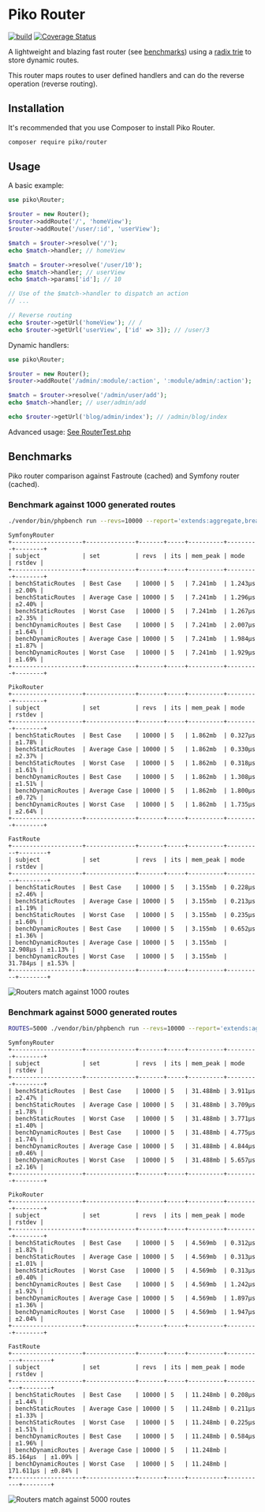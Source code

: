 # Piko Router

[![build](https://github.com/piko-framework/router/actions/workflows/php.yml/badge.svg)](https://github.com/piko-framework/router/actions/workflows/php.yml)
[![Coverage Status](https://coveralls.io/repos/github/piko-framework/router/badge.svg?branch=main)](https://coveralls.io/github/piko-framework/router?branch=main)

A lightweight and blazing fast router (see [benchmarks](#benchmarks)) using a [radix trie](https://en.wikipedia.org/wiki/Radix_tree) to store dynamic routes.

This router maps routes to user defined handlers and can do the reverse operation (reverse routing).

## Installation

It's recommended that you use Composer to install Piko Router.

```bash
composer require piko/router
```

## Usage

A basic example:

```php
use piko\Router;

$router = new Router();
$router->addRoute('/', 'homeView');
$router->addRoute('/user/:id', 'userView');

$match = $router->resolve('/');
echo $match->handler; // homeView

$match = $router->resolve('/user/10');
echo $match->handler; // userView
echo $match->params['id']; // 10

// Use of the $match->handler to dispatch an action
// ...

// Reverse routing
echo $router->getUrl('homeView'); // /
echo $router->getUrl('userView', ['id' => 3]); // /user/3
```

Dynamic handlers:

```php
use piko\Router;

$router = new Router();
$router->addRoute('/admin/:module/:action', ':module/admin/:action');

$match = $router->resolve('/admin/user/add');
echo $match->handler; // user/admin/add

echo $router->getUrl('blog/admin/index'); // /admin/blog/index

```

Advanced usage: [See RouterTest.php](tests/RouterTest.php)

## Benchmarks

Piko router comparison against Fastroute (cached) and Symfony router (cached).

### Benchmark against 1000 generated routes

```bash
./vendor/bin/phpbench run --revs=10000 --report='extends:aggregate,break:["benchmark"]'
```

```
SymfonyRouter
+--------------------+--------------+-------+-----+----------+---------+--------+
| subject            | set          | revs  | its | mem_peak | mode    | rstdev |
+--------------------+--------------+-------+-----+----------+---------+--------+
| benchStaticRoutes  | Best Case    | 10000 | 5   | 7.241mb  | 1.243μs | ±2.00% |
| benchStaticRoutes  | Average Case | 10000 | 5   | 7.241mb  | 1.296μs | ±2.40% |
| benchStaticRoutes  | Worst Case   | 10000 | 5   | 7.241mb  | 1.267μs | ±2.35% |
| benchDynamicRoutes | Best Case    | 10000 | 5   | 7.241mb  | 2.007μs | ±1.64% |
| benchDynamicRoutes | Average Case | 10000 | 5   | 7.241mb  | 1.984μs | ±1.87% |
| benchDynamicRoutes | Worst Case   | 10000 | 5   | 7.241mb  | 1.929μs | ±1.69% |
+--------------------+--------------+-------+-----+----------+---------+--------+

PikoRouter
+--------------------+--------------+-------+-----+----------+---------+--------+
| subject            | set          | revs  | its | mem_peak | mode    | rstdev |
+--------------------+--------------+-------+-----+----------+---------+--------+
| benchStaticRoutes  | Best Case    | 10000 | 5   | 1.862mb  | 0.327μs | ±1.78% |
| benchStaticRoutes  | Average Case | 10000 | 5   | 1.862mb  | 0.330μs | ±2.37% |
| benchStaticRoutes  | Worst Case   | 10000 | 5   | 1.862mb  | 0.318μs | ±1.61% |
| benchDynamicRoutes | Best Case    | 10000 | 5   | 1.862mb  | 1.308μs | ±1.51% |
| benchDynamicRoutes | Average Case | 10000 | 5   | 1.862mb  | 1.800μs | ±0.72% |
| benchDynamicRoutes | Worst Case   | 10000 | 5   | 1.862mb  | 1.735μs | ±2.64% |
+--------------------+--------------+-------+-----+----------+---------+--------+

FastRoute
+--------------------+--------------+-------+-----+----------+----------+--------+
| subject            | set          | revs  | its | mem_peak | mode     | rstdev |
+--------------------+--------------+-------+-----+----------+----------+--------+
| benchStaticRoutes  | Best Case    | 10000 | 5   | 3.155mb  | 0.228μs  | ±2.46% |
| benchStaticRoutes  | Average Case | 10000 | 5   | 3.155mb  | 0.213μs  | ±1.19% |
| benchStaticRoutes  | Worst Case   | 10000 | 5   | 3.155mb  | 0.235μs  | ±1.60% |
| benchDynamicRoutes | Best Case    | 10000 | 5   | 3.155mb  | 0.652μs  | ±1.36% |
| benchDynamicRoutes | Average Case | 10000 | 5   | 3.155mb  | 12.908μs | ±1.13% |
| benchDynamicRoutes | Worst Case   | 10000 | 5   | 3.155mb  | 31.784μs | ±1.53% |
+--------------------+--------------+-------+-----+----------+----------+--------+
```

![Routers match against 1000 routes](benchmark/img/bench_1000_routes.png)

### Benchmark against 5000 generated routes

```bash
ROUTES=5000 ./vendor/bin/phpbench run --revs=10000 --report='extends:aggregate,break:["benchmark"]'
```

```
SymfonyRouter
+--------------------+--------------+-------+-----+----------+---------+--------+
| subject            | set          | revs  | its | mem_peak | mode    | rstdev |
+--------------------+--------------+-------+-----+----------+---------+--------+
| benchStaticRoutes  | Best Case    | 10000 | 5   | 31.488mb | 3.911μs | ±2.47% |
| benchStaticRoutes  | Average Case | 10000 | 5   | 31.488mb | 3.709μs | ±1.78% |
| benchStaticRoutes  | Worst Case   | 10000 | 5   | 31.488mb | 3.771μs | ±1.40% |
| benchDynamicRoutes | Best Case    | 10000 | 5   | 31.488mb | 4.775μs | ±1.74% |
| benchDynamicRoutes | Average Case | 10000 | 5   | 31.488mb | 4.844μs | ±0.46% |
| benchDynamicRoutes | Worst Case   | 10000 | 5   | 31.488mb | 5.657μs | ±2.16% |
+--------------------+--------------+-------+-----+----------+---------+--------+

PikoRouter
+--------------------+--------------+-------+-----+----------+---------+--------+
| subject            | set          | revs  | its | mem_peak | mode    | rstdev |
+--------------------+--------------+-------+-----+----------+---------+--------+
| benchStaticRoutes  | Best Case    | 10000 | 5   | 4.569mb  | 0.312μs | ±1.82% |
| benchStaticRoutes  | Average Case | 10000 | 5   | 4.569mb  | 0.313μs | ±1.01% |
| benchStaticRoutes  | Worst Case   | 10000 | 5   | 4.569mb  | 0.313μs | ±0.40% |
| benchDynamicRoutes | Best Case    | 10000 | 5   | 4.569mb  | 1.242μs | ±1.92% |
| benchDynamicRoutes | Average Case | 10000 | 5   | 4.569mb  | 1.897μs | ±1.36% |
| benchDynamicRoutes | Worst Case   | 10000 | 5   | 4.569mb  | 1.947μs | ±2.04% |
+--------------------+--------------+-------+-----+----------+---------+--------+

FastRoute
+--------------------+--------------+-------+-----+----------+-----------+--------+
| subject            | set          | revs  | its | mem_peak | mode      | rstdev |
+--------------------+--------------+-------+-----+----------+-----------+--------+
| benchStaticRoutes  | Best Case    | 10000 | 5   | 11.248mb | 0.208μs   | ±1.44% |
| benchStaticRoutes  | Average Case | 10000 | 5   | 11.248mb | 0.211μs   | ±1.33% |
| benchStaticRoutes  | Worst Case   | 10000 | 5   | 11.248mb | 0.225μs   | ±1.51% |
| benchDynamicRoutes | Best Case    | 10000 | 5   | 11.248mb | 0.584μs   | ±1.96% |
| benchDynamicRoutes | Average Case | 10000 | 5   | 11.248mb | 85.164μs  | ±1.09% |
| benchDynamicRoutes | Worst Case   | 10000 | 5   | 11.248mb | 171.611μs | ±0.84% |
+--------------------+--------------+-------+-----+----------+-----------+--------+
```

![Routers match against 5000 routes](benchmark/img/bench_5000_routes.png)
